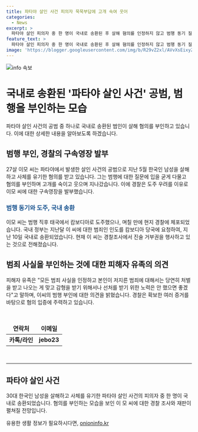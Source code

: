 ```yaml
---
title: 파타야 살인 사건 피의자 묵묵부답에 고개 숙여 웃어
categories:
  - News
excerpt: >
  파타야 살인 피의자 중 한 명이 국내로 송환된 후 살해 혐의를 인정하지 않고 범행 동기 질문에도 입을 굳게 다물었다. 그는 도주 후 체포돼 국내로 송환됐으며 진술거부권을 행사중이라고 알려졌다. 피해자의 유족은 범행을 인정하고 적극적인 처벌을 바란다고 밝혔다. 경찰은 여러 증거를 토대로 혐의 입증에 주력하고 있다. (출처: YNA) #파타야 #살인사건 #취재 #피의자
feature_text: >
  파타야 살인 피의자 중 한 명이 국내로 송환된 후 살해 혐의를 인정하지 않고 범행 동기 질문에도 입을 굳게 다물었다. 그는 도주 후 체포돼 국내로 송환됐으며 진술거부권을 행사중이라고 알려졌다. 피해자의 유족은 범행을 인정하고 적극적인 처벌을 바란다고 밝혔다. 경찰은 여러 증거를 토대로 혐의 입증에 주력하고 있다. (출처: YNA) #파타야 #살인사건 #취재 #피의자
image: 'https://blogger.googleusercontent.com/img/b/R29vZ2xl/AVvXsEixyZcFfHzMRdzZMjFBmAUKJYCLCGyLL1o632UiGVXcaFdKo_bkvkuCioo0uUKlGfBVcT3P84aROyZIXSBEx3Aw5nCQ3pTgDom1WDC4m8eifvWiAmWEEVb4x6G_l8C0QH225ldMjyaFvpxGEBGNO37VmDTDMHGhJPq73UglMfDca1-0aw/s1600/blogspot.png'
---
```


<p><img src="https://blogger.googleusercontent.com/img/b/R29vZ2xl/AVvXsEixyZcFfHzMRdzZMjFBmAUKJYCLCGyLL1o632UiGVXcaFdKo_bkvkuCioo0uUKlGfBVcT3P84aROyZIXSBEx3Aw5nCQ3pTgDom1WDC4m8eifvWiAmWEEVb4x6G_l8C0QH225ldMjyaFvpxGEBGNO37VmDTDMHGhJPq73UglMfDca1-0aw/s1600/blogspot.png" alt="info 속보" /></p>

<h1>국내로 송환된 '파타야 살인 사건' 공범, 범행을 부인하는 모습</h1>

<p data-ke-size="size16">파타야 살인 사건의 공범 중 하나로 국내로 송환된 범인이 살해 혐의를 부인하고 있습니다. 이에 대한 상세한 내용을 알아보도록 하겠습니다.</p>

<h2>범행 부인, 경찰의 구속영장 발부</h2>

<p data-ke-size="size16">27살 이모 씨는 파타야에서 발생한 살인 사건의 공범으로 지난 5월 한국인 남성을 살해하고 사체를 유기한 혐의를 받고 있습니다. 그는 범행에 대한 질문에 입을 굳게 다물고 혐의를 부인하며 고개를 숙이고 웃으며 지나갔습니다. 이에 경찰은 도주 우려를 이유로 이모 씨에 대한 구속영장을 발부했습니다.</p>

<h3><b><span style="color: #1a5490;">범행 동기와 도주, 국내 송환</span></b></h3>

<p data-ke-size="size16">이모 씨는 범행 직후 태국에서 캄보디아로 도주했으나, 며칠 만에 현지 경찰에 체포되었습니다. 국내 정부는 지난달 이 씨에 대한 범죄인 인도를 캄보디아 당국에 요청하여, 지난 10일 국내로 송환되었습니다. 현재 이 씨는 경찰조사에서 진술 거부권을 행사하고 있는 것으로 전해졌습니다.</p>

<h2>범죄 사실을 부인하는 것에 대한 피해자 유족의 의견</h2>

<p data-ke-size="size16">피해자 유족은 "모든 범죄 사실을 인정하고 본인이 저지른 범죄에 대해서는 당연히 처벌을 받고 나오는 게 맞고 감형을 받기 위해서나 선처를 받기 위한 노력은 안 했으면 좋겠다"고 말하며, 이씨의 범행 부인에 대한 의견을 밝혔습니다. 경찰은 확보한 여러 증거를 바탕으로 혐의 입증에 주력하고 있습니다.</p>

<p data-ke-size="size16">&nbsp;</p>

<table>
<thead>
<tr>
<td style="text-align: center; height: 17px;"><b>연락처</b></td>
<td style="text-align: center; height: 17px;"><b>이메일</b></td>
</tr>
</thead>
<tbody>
<tr>
<td style="text-align: center; height: 17px;"><b>카톡/라인</b></td>
<td style="text-align: center; height: 17px;"><b>jebo23</b></td>
</tr>
</tbody>
</table>

<p data-ke-size="size16">&nbsp;</p>

<hr>

<h2>파타야 살인 사건</h2>

<p data-ke-size="size16">30대 한국인 남성을 살해하고 사체를 유기한 파타야 살인 사건의 피의자 중 한 명이 국내로 송환되었습니다. 혐의를 부인하는 모습을 보인 이 모 씨에 대한 경찰 조사와 재판이 펼쳐질 전망입니다.</p>
유용한 생활 정보가 필요하시다면, <a href="https://onioninfo.kr" rel="dofollow">onioninfo.kr</a>


